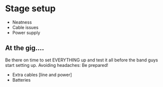 # Stage setup

- Neatness
- Cable issues
- Power supply

## At the gig.…

Be there on time to set EVERYTHING up and test it all before the band guys start setting up.
Avoiding headaches: Be prepared!
- Extra cables [line and power]
- Batteries
